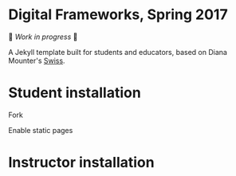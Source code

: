 # Digital Frameworks, Spring 2017

:construction: _Work in progress_ :construction:

A Jekyll template built for students and educators, based on Diana Mounter's [Swiss](https://github.com/broccolini/swiss).

# Student installation

Fork

Enable static pages

# Instructor installation
